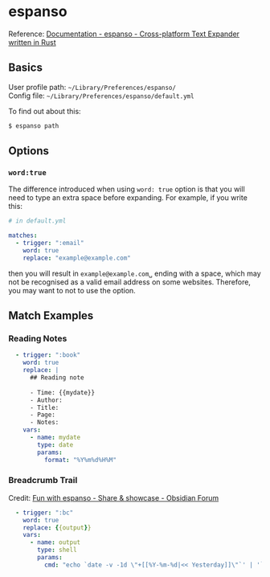 # espanso

Reference: [Documentation - espanso - Cross-platform Text Expander written in Rust](https://espanso.org/docs/)

## Basics

User profile path: `~/Library/Preferences/espanso/`  
Config file: `~/Library/Preferences/espanso/default.yml`

To find out about this:

```bash
$ espanso path
```

## Options

### `word:true`

The difference introduced when using `word: true` option is that you will need to type an extra space before expanding. For example, if you write this:

```yaml
# in default.yml

matches:
  - trigger: ":email"
    word: true
    replace: "example@example.com"
```

then you will result in `example@example.com␣` ending with a space, which may not be recognised as a valid email address on some websites. Therefore, you may want to not to use the option.

## Match Examples

### Reading Notes

```yaml
  - trigger: ":book"
    word: true
    replace: |
      ## Reading note
      
      - Time: {{mydate}}
      - Author:
      - Title:
      - Page:
      - Notes:
    vars:
      - name: mydate
        type: date
        params:
          format: "%Y%m%d%H%M"
```

### Breadcrumb Trail

Credit: [Fun with espanso - Share & showcase - Obsidian Forum](https://forum.obsidian.md/t/fun-with-espanso/2317)

```yaml
  - trigger: ":bc"
    word: true
    replace: {{output}}
    vars:
      - name: output
        type: shell
        params:
          cmd: "echo `date -v -1d \"+[[%Y-%m-%d|<< Yesterday]]\"`' | '`date -v +1d \"+[[%Y-%m-%d|Tommorrow >>]]\"`"
```
